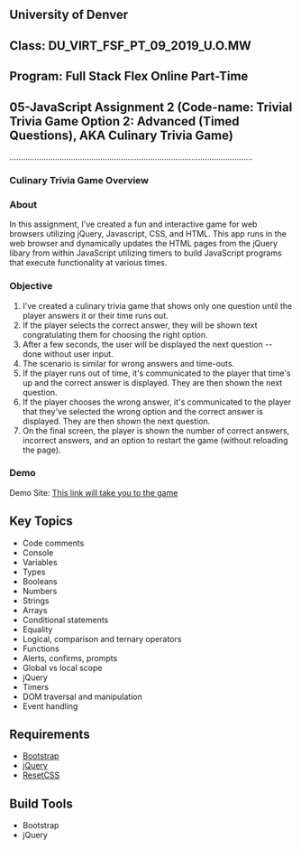 ## University of Denver 
## Class: DU_VIRT_FSF_PT_09_2019_U.O.MW
## Program: Full Stack Flex Online Part-Time
## 05-JavaScript Assignment 2 (Code-name: Trivial Trivia Game Option 2: Advanced (Timed Questions), AKA Culinary Trivia Game)
...........................................................................................................

### Culinary Trivia Game Overview

### About
In this assignment, I've created a fun and interactive game for web browsers utilizing jQuery, Javascript, CSS, and HTML. This app runs in the web browser and dynamically updates the HTML pages from the jQuery libary from within JavaScript utilizing timers to build JavaScript programs that execute functionality at various times.


### Objective
1. I've created a culinary trivia game that shows only one question until the player answers it or their time runs out.
2. If the player selects the correct answer, they will be shown text congratulating them for choosing the right option. 
3. After a few seconds, the user will be displayed the next question -- done without user input.
4. The scenario is similar for wrong answers and time-outs.
5. If the player runs out of time, it's communicated to the player that time's up and the correct answer is displayed. They are then shown the next question.
6. If the player chooses the wrong answer, it's communicated to the player that they've selected the wrong option and the correct answer is displayed. They are then shown the next question.
7. On the final screen, the player is shown the number of correct answers, incorrect answers, and an option to restart the game (without reloading the page).


### Demo
Demo Site: [This link will take you to the game](https://sstott09.github.io/05-TriviaGame/)  

## Key Topics
* Code comments
* Console
* Variables
* Types
* Booleans
* Numbers
* Strings
* Arrays
* Conditional statements
* Equality
* Logical, comparison and ternary operators
* Functions
* Alerts, confirms, prompts
* Global vs local scope
* jQuery
* Timers
* DOM traversal and manipulation
* Event handling

## Requirements
 * [Bootstrap](https://stackpath.bootstrapcdn.com/bootstrap/4.3.1/css/bootstrap.min.css)
 * [jQuery](https://code.jquery.com/jquery-3.4.1.min.js)
 * [ResetCSS](https://meyerweb.com/eric/tools/css/reset/)

## Build Tools
 * Bootstrap
 * jQuery